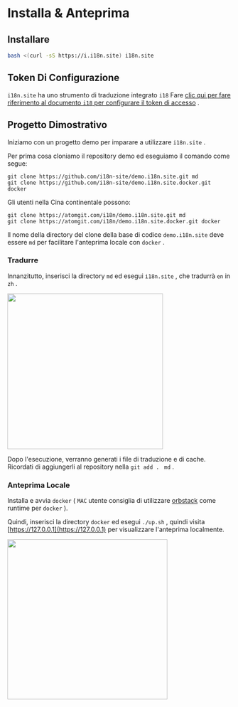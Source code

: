 # Installa & Anteprima

## Installare

```sh
bash <(curl -sS https://i.i18n.site) i18n.site
```

## Token Di Configurazione

`i18n.site` ha uno strumento di traduzione integrato `i18` Fare [clic qui per fare riferimento al documento `i18` per configurare il token di accesso](/i18/use) .

## Progetto Dimostrativo

Iniziamo con un progetto demo per imparare a utilizzare `i18n.site` .

Per prima cosa cloniamo il repository demo ed eseguiamo il comando come segue:

```
git clone https://github.com/i18n-site/demo.i18n.site.git md
git clone https://github.com/i18n-site/demo.i18n.site.docker.git docker
```

Gli utenti nella Cina continentale possono:

```
git clone https://atomgit.com/i18n/demo.i18n.site.git md
git clone https://atomgit.com/i18n/demo.i18n.site.docker.git docker
```

Il nome della directory del clone della base di codice `demo.i18n.site` deve essere `md` per facilitare l'anteprima locale con `docker` .

### Tradurre

Innanzitutto, inserisci la directory `md` ed esegui `i18n.site` , che tradurrà `en` in `zh` .

<img src="https://p.3ti.site/1721114619.avif" style="width:350px">

Dopo l'esecuzione, verranno generati i file di traduzione e di cache. Ricordati di aggiungerli al repository nella `git add . ` `md` .

### Anteprima Locale

Installa e avvia `docker` ( `MAC` utente consiglia di utilizzare [orbstack](https://orbstack.dev) come runtime per `docker` ).

Quindi, inserisci la directory `docker` ed esegui `./up.sh` , quindi visita [https://127.0.0.1](https://127.0.0.1) per visualizzare l'anteprima localmente.

<img src="//p.3ti.site/1721104238.avif" style="width:360px">
